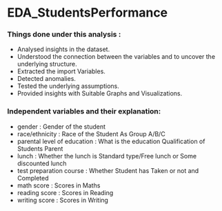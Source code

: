 # EDA_StudentsPerformance
### Things done under this analysis :
- Analysed insights in the dataset.
- Understood the connection between the variables and to uncover the underlying structure.
- Extracted the import Variables.
- Detected anomalies.
- Tested the underlying assumptions.
- Provided insights with Suitable Graphs and Visualizations.

### Independent variables and their explanation:
- gender                                     : Gender of the student
- race/ethnicity                         : Race of the Student As Group A/B/C
- parental level of education  : What is the education Qualification of Students Parent
- lunch                                        : Whether the lunch is Standard type/Free lunch or Some discounted lunch
- test preparation course        : Whether Student has Taken or not and Completed
- math score                              : Scores in Maths
- reading score                          : Scores in Reading
- writing score                           : Scores in Writing
